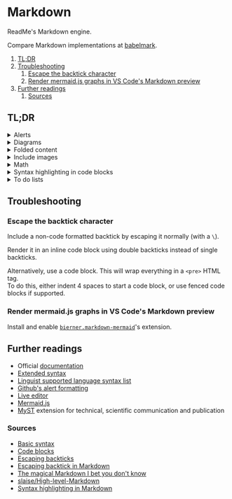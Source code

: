 # Markdown

ReadMe's Markdown engine.

Compare Markdown implementations at [babelmark].

1. [TL;DR](#tldr)
1. [Troubleshooting](#troubleshooting)
   1. [Escape the backtick character](#escape-the-backtick-character)
   1. [Render mermaid.js graphs in VS Code's Markdown preview](#render-mermaidjs-graphs-in-vs-codes-markdown-preview)
1. [Further readings](#further-readings)
   1. [Sources](#sources)

## TL;DR

<details>
  <summary>Alerts</summary>

Requires the Alert extension.

Refer [Github's alert formatting][github formatting  alerts].

```md
> [!NOTE]
> Useful information that users should know, even when skimming content.

> [!TIP]
> Helpful advice for doing things better or more easily.

> [!IMPORTANT]
> Key information users need to know to achieve their goal.

> [!WARNING]
> Urgent info that needs immediate user attention to avoid problems.

> [!CAUTION]
> Advises about risks or negative outcomes of certain actions.
```

---

> [!NOTE]
> Useful information that users should know, even when skimming content.

---

> [!TIP]
> Helpful advice for doing things better or more easily.

---

> [!IMPORTANT]
> Key information users need to know to achieve their goal.

---

> [!WARNING]
> Urgent info that needs immediate user attention to avoid problems.

---

> [!CAUTION]
> Advises about risks or negative outcomes of certain actions.

</details>

<details>
  <summary>Diagrams</summary>

Use [mermaid.js] to include diagrams and graphs.

See also [The magical Markdown I bet you don't know] and [slaise/High-level-Markdown].

</details>

<details>
  <summary>Folded content</summary>

Use a `<details>` HTML tag:

```md
<details>
  <summary>Fold/Open</summary>
  Folded content
</details>
```

</details>

<details>
  <summary>Include images</summary>

Add an image:

```md
![description](path/to.image)
![description][reference name]
```

Control width and height:

```md
<img src="./cat.png" width=300px height=200px />
```

Align in the center:

```md
<div align="center">![sleep-cat](./cat.png)</div>
```

</details>

<details>
  <summary>Math</summary>

Inline expressions: surround the expression with `$`.

```md
$\sum_{n=1}^{10} n^2$
```

$\sum_{n=1}^{10} n^2$

Block expressions: surround the expression with `$$`.

```md
$$\sum_{n=1}^{10} n^2$$
```

$$\sum_{n=1}^{10} n^2$$

</details>

<details>
  <summary>Syntax highlighting in code blocks</summary>

Specify the language right after the code block's opening:

```ruby
def index
  puts "hello world"
end
```

```csharp
private void index(){
  MessageBox.Show("hello world");
}
```

</details>

<details>
  <summary>To do lists</summary>

Use `[ ]` after the bullet point or numbered list character to switch them for an empty ballot box, and `[x]` for a
checked one.

1. [ ] 1
1. [ ] 2
   - [x] a

- [x] Point 3

</details>

## Troubleshooting

### Escape the backtick character

Include a non-code formatted backtick by escaping it normally (with a `\`).

Render it in an inline code block using double backticks instead of single backticks.

Alternatively, use a code block. This will wrap everything in a `<pre>` HTML tag.<br/>
To do this, either indent 4 spaces to start a code block, or use fenced code blocks if supported.

### Render mermaid.js graphs in VS Code's Markdown preview

Install and enable [`bierner.markdown-mermaid`][bierner.markdown-mermaid]'s extension.

## Further readings

- Official [documentation]
- [Extended syntax]
- [Linguist supported language syntax list]
- [Github's alert formatting][github formatting  alerts]
- [Live editor]
- [Mermaid.js]
- [MyST] extension for technical, scientific communication and publication

### Sources

- [Basic syntax]
- [Code blocks]
- [Escaping backticks]
- [Escaping backtick in Markdown]
- [The magical Markdown I bet you don't know]
- [slaise/High-level-Markdown]
- [Syntax highlighting in Markdown]

<!--
  Reference
  ═╬═Time══
  -->

<!-- Knowledge base -->
[mermaid.js]: mermaid.js.md

<!-- Upstream -->
[basic syntax]: https://www.markdownguide.org/basic-syntax
[code blocks]: https://docs.readme.com/rdmd/docs/code-blocks
[documentation]: https://docs.readme.com/rdmd/docs
[extended syntax]: https://www.markdownguide.org/extended-syntax/

<!-- Others -->
[babelmark]: https://babelmark.github.io/
[bierner.markdown-mermaid]: https://marketplace.visualstudio.com/items?itemName=bierner.markdown-mermaid
[escaping backtick in markdown]: https://www.growingwiththeweb.com/2015/06/escaping-backtick-in-markdown.html
[escaping backticks]: https://www.markdownguide.org/basic-syntax/#escaping-backticks
[github formatting  alerts]: https://docs.github.com/en/get-started/writing-on-github/getting-started-with-writing-and-formatting-on-github/basic-writing-and-formatting-syntax#alerts
[linguist supported language syntax list]: https://github.com/github/linguist/blob/master/lib/linguist/languages.yml
[live editor]: https://mermaid.live/edit
[slaise/high-level-markdown]: https://github.com/slaise/High-level-Markdown
[syntax highlighting in markdown]: https://support.codebasehq.com/articles/tips-tricks/syntax-highlighting-in-markdown
[the magical markdown i bet you don't know]: https://medium.com/codex/the-magical-markdown-i-bet-you-dont-know-b51f8c049773
[myst]: https://mystmd.org/
